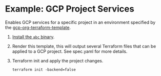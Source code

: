 # Example: GCP Project Services

Enables GCP services for a specific project in an environment specified by the [gcp-org-terraform-template](https://github.com/abcxyz/gcp-org-terraform-template).

1. [Install the `abc` binary](https://github.com/abcxyz/abc/blob/main/README.md#installation).

1. Render this template, this will output several Terraform files that can be applied to a GCP project. See spec.yaml for more details.

1. Terraform init and apply the project changes.

    ```shell
    terraform init -backend=false
    ```
